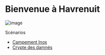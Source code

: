 # Bienvenue à Havrenuit

![image][gloomhaven]

Scénarios
* [Campement Inox](scenarios/inox_campment/scenario.md)
* [Crypte des damnés](scenarios/crypt_of_damned/scenario.md)

<!-- ref -->
[gloomhaven]: https://cdnb.artstation.com/p/assets/images/images/004/217/379/large/alexandr-elichev-gloomhaven-city-wip-6.jpg?1481451377

